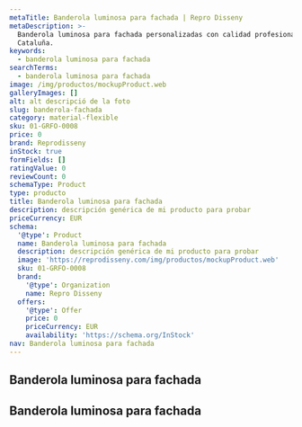 ```yaml
---
metaTitle: Banderola luminosa para fachada | Repro Disseny
metaDescription: >-
  Banderola luminosa para fachada personalizadas con calidad profesional en
  Cataluña.
keywords:
  - banderola luminosa para fachada
searchTerms:
  - banderola luminosa para fachada
image: /img/productos/mockupProduct.web
galleryImages: []
alt: alt descripció de la foto
slug: banderola-fachada
category: material-flexible
sku: 01-GRFO-0008
price: 0
brand: Reprodisseny
inStock: true
formFields: []
ratingValue: 0
reviewCount: 0
schemaType: Product
type: producto
title: Banderola luminosa para fachada
description: descripción genérica de mi producto para probar
priceCurrency: EUR
schema:
  '@type': Product
  name: Banderola luminosa para fachada
  description: descripción genérica de mi producto para probar
  image: 'https://reprodisseny.com/img/productos/mockupProduct.web'
  sku: 01-GRFO-0008
  brand:
    '@type': Organization
    name: Repro Disseny
  offers:
    '@type': Offer
    price: 0
    priceCurrency: EUR
    availability: 'https://schema.org/InStock'
nav: Banderola luminosa para fachada
---
```


## Banderola luminosa para fachada

## Banderola luminosa para fachada
